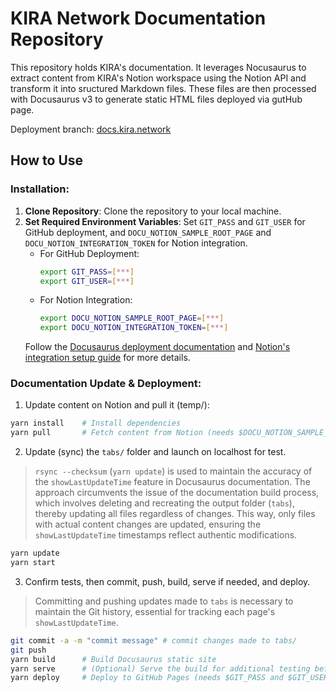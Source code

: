 # KIRA Network Documentation Repository

This repository holds KIRA's documentation. It leverages Nocusaurus to extract content from KIRA's Notion workspace using the Notion API and transform it into sructured Markdown files. These files are then processed with Docusaurus v3 to generate static HTML files deployed via gutHub page.

Deployment branch: [docs.kira.network](https://github.com/KiraCore/docs.kira.network/tree/docs.kira.network)

## How to Use

### Installation:

1. **Clone Repository**: Clone the repository to your local machine.
2. **Set Required Environment Variables**: Set `GIT_PASS` and `GIT_USER` for GitHub deployment, and `DOCU_NOTION_SAMPLE_ROOT_PAGE` and `DOCU_NOTION_INTEGRATION_TOKEN` for Notion integration.
   - For GitHub Deployment:
     ```bash
     export GIT_PASS=[***]
     export GIT_USER=[***]
     ```
   - For Notion Integration:
     ```bash
     export DOCU_NOTION_SAMPLE_ROOT_PAGE=[***]
     export DOCU_NOTION_INTEGRATION_TOKEN=[***]
     ```
   Follow the [Docusaurus deployment documentation](https://docusaurus.io/docs/deployment#environment-settings) and [Notion's integration setup guide](https://developers.notion.com/docs/create-a-notion-integration#give-your-integration-page-permissions) for more details.

### Documentation Update & Deployment:

1. Update content on Notion and pull it (temp/): 

```bash
yarn install    # Install dependencies
yarn pull       # Fetch content from Notion (needs $DOCU_NOTION_SAMPLE_ROOT_PAGE and $DOCU_NOTION_INTEGRATION_TOKEN )
```
2. Update (sync) the `tabs/` folder and launch on localhost for test.

> `rsync --checksum` (`yarn update`) is used to maintain the accuracy of the `showLastUpdateTime` feature in Docusaurus documentation. The approach circumvents the issue of the documentation build process, which involves deleting and recreating the output folder (`tabs`), thereby updating all files regardless of changes. This way, only files with actual content changes are updated, ensuring the `showLastUpdateTime` timestamps reflect authentic modifications.

```bash
yarn update
yarn start
```

3. Confirm tests, then commit, push, build, serve if needed, and deploy.

> Committing and pushing updates made to `tabs` is necessary to maintain the Git history, essential for tracking each page's `showLastUpdateTime`.

```bash
git commit -a -m "commit message" # commit changes made to tabs/ 
git push
yarn build      # Build Docusaurus static site
yarn serve      # (Optional) Serve the build for additional testing before production deployment
yarn deploy     # Deploy to GitHub Pages (needs $GIT_PASS and $GIT_USER)
```